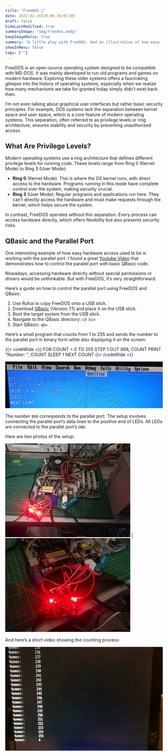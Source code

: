 ```yaml
---
title: "FreeDOS 🐳"
date: 2022-02-26T20:06:36+01:00
draft: false
hideLastModified: true
summaryImage: "img/freedos.webp"
keepImageRatio: true
summary: "A little play with FreeDOS. And an illustration of how easy it is to access the hardware directly."
showInMenu: false
tags: [""]
---
```


FreeDOS is an open-source operating system designed to be compatible with MS-DOS.
It was mainly developed to run old programs and games on modern hardware.
Exploring these older systems offers a fascinating glimpse into the history of operating systems,
especially when we realize how many mechanisms we take for granted today simply didn’t exist back then.

I’m not even talking about graphical user interfaces but rather basic security principles.
For example, DOS systems lack the separation between kernel space and user space,
which is a core feature of modern operating systems.
This separation, often referred to as privilege levels or ring architecture,
ensures stability and security by preventing unauthorized access.

## What Are Privilege Levels?

Modern operating systems use a ring architecture that defines different privilege levels for running code. These levels range from Ring 0 (Kernel Mode) to Ring 3 (User Mode):

- **Ring 0** (Kernel Mode): This is where the OS kernel runs, with direct access to the hardware. Programs running in this mode have complete control over the system, making security crucial.
- **Ring 3** (User Mode): Regular programs and applications run here. They can’t directly access the hardware and must make requests through the kernel, which helps secure the system.

In contrast, FreeDOS operates without this separation. Every process can access hardware directly, which offers flexibility but also presents security risks.

## QBasic and the Parallel Port

One interesting example of how easy hardware access used to be is working with the parallel port. I found a great [Youtube Video](https://www.youtube.com/watch?v=7D-JES4BnTw) that demonstrates how to control the parallel port with basic QBasic code.

Nowadays, accessing hardware directly without special permissions or drivers would be unthinkable. But with FreeDOS, it’s very straightforward.

Here’s a guide on how to control the parallel port using FreeDOS and QBasic:

1. Use Rufus to copy FreeDOS onto a USB stick.
2. Download [QBasic](https://www.qbasic.net/de/qbasic-downloads/compiler/qbasic-compiler.htm) (Version 7.1) and place it on the USB stick.
3. Boot the target system from the USB stick.
4. Navigate to the QBasic directory: `cd bin`
5. Start QBasic: `qbx`

Here’s a small program that counts from 1 to 255 and sends the number
to the parallel port in binary form while also displaying it on the screen:

{{< codeWide >}} 
FOR COUNT = 0 TO 255 STEP 1
OUT 888, COUNT 
PRINT "Number: ", COUNT 
SLEEP 1 
NEXT COUNT 
{{< /codeWide >}}

![Photo of the QBasic code](img/qbasic.jpg)

The number `888` corresponds to the parallel port.
The setup involves connecting the parallel port’s data lines to the positive end of LEDs. All LEDs are connected to the parallel port’s `GND`.

Here are two photos of the setup:

![Shows a motherboard with USB stick and LEDs near the parallel port](img/aufbau.jpg) | ![Close-up of the LEDs](img/aufbau2.jpg)

And here’s a short video showing the counting process:

[![Video shows the setup with counting computer](img/thump.png)](img/working.mp4)